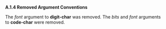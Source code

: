 **A.1.4 Removed Argument Conventions** 

The *font* argument to **digit-char** was removed. The *bits* and *font* arguments to **code-char** were removed. 

